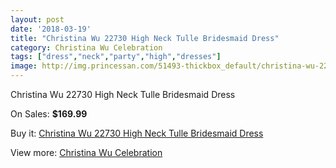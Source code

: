 ```yaml
---
layout: post
date: '2018-03-19'
title: "Christina Wu 22730 High Neck Tulle Bridesmaid Dress"
category: Christina Wu Celebration
tags: ["dress","neck","party","high","dresses"]
image: http://img.princessan.com/51493-thickbox_default/christina-wu-22730-high-neck-tulle-bridesmaid-dress.jpg
---
```

Christina Wu 22730 High Neck Tulle Bridesmaid Dress

On Sales: **$169.99**
<a href="https://www.princessan.com/en/christina-wu-celebration/23252-christina-wu-22730-high-neck-tulle-bridesmaid-dress.html"><amp-img layout="responsive" width="600" height="600" src="//img.princessan.com/51493-thickbox_default/christina-wu-22730-high-neck-tulle-bridesmaid-dress.jpg" alt="Christina Wu 22730 High Neck Tulle Bridesmaid Dress 0" /></a>

Buy it: [Christina Wu 22730 High Neck Tulle Bridesmaid Dress](https://www.princessan.com/en/christina-wu-celebration/23252-christina-wu-22730-high-neck-tulle-bridesmaid-dress.html "Christina Wu 22730 High Neck Tulle Bridesmaid Dress")

View more: [Christina Wu Celebration](https://www.princessan.com/en/200-christina-wu-celebration "Christina Wu Celebration")